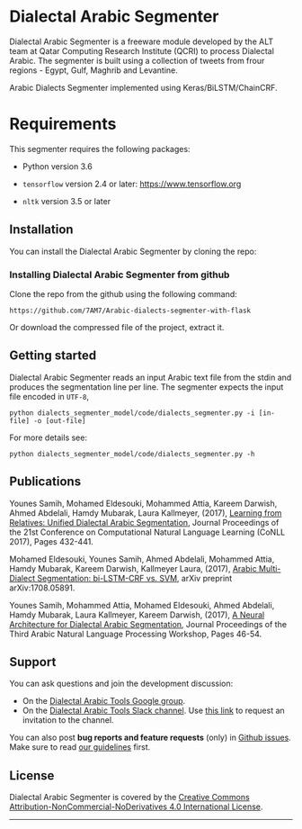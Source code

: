 # Dialectal Arabic Segmenter 
Dialectal Arabic Segmenter is a freeware module developed by the ALT team at Qatar Computing Research Institute (QCRI) to process Dialectal Arabic. The segmenter is built using a collection of tweets from frour regions - Egypt, Gulf, Maghrib and Levantine.
 
Arabic Dialects Segmenter implemented using Keras/BiLSTM/ChainCRF. 

# Requirements

This segmenter requires the following packages:

- Python version 3.6
    
- `tensorflow` version 2.4 or later: https://www.tensorflow.org
- `nltk` version 3.5 or later

## Installation

You can install the Dialectal Arabic Segmenter by cloning the repo:

### Installing Dialectal Arabic Segmenter from github
Clone the repo from the github using the following command:
```
https://github.com/7AM7/Arabic-dialects-segmenter-with-flask
```
Or download the compressed file of the project, extract it.

## Getting started
Dialectal Arabic Segmenter reads an input Arabic text  file from the stdin and produces the segmentation line per line. The segmenter expects the input file encoded in ``UTF-8``,
```
python dialects_segmenter_model/code/dialects_segmenter.py -i [in-file] -o [out-file] 
```

For more details see:

``` 
python dialects_segmenter_model/code/dialects_segmenter.py -h
```


## Publications
Younes Samih, Mohamed Eldesouki, Mohammed Attia, Kareem Darwish, Ahmed Abdelali, Hamdy Mubarak, Laura Kallmeyer, (2017), [Learning from Relatives: Unified Dialectal Arabic Segmentation](http://www.aclweb.org/anthology/K17-1043), Journal Proceedings of the 21st Conference on Computational Natural Language Learning (CoNLL 2017), Pages 432-441.

Mohamed Eldesouki, Younes Samih, Ahmed Abdelali, Mohammed Attia, Hamdy Mubarak, Kareem Darwish, Kallmeyer Laura, (2017), [Arabic Multi-Dialect Segmentation: bi-LSTM-CRF vs. SVM](https://arxiv.org/pdf/1708.05891.pdf), arXiv preprint arXiv:1708.05891.

Younes Samih, Mohammed Attia, Mohamed Eldesouki, Ahmed Abdelali, Hamdy Mubarak, Laura Kallmeyer, Kareem Darwish, (2017), [A Neural Architecture for Dialectal Arabic Segmentation](http://www.aclweb.org/anthology/W17-1306), Journal Proceedings of the Third Arabic Natural Language Processing Workshop, Pages 46-54.





## Support

You can ask questions and join the development discussion:

- On the [Dialectal Arabic Tools Google group](https://groups.google.com/forum/#!forum/dat-users).
- On the [Dialectal Arabic Tools Slack channel](https://datsteam.slack.com). Use [this link](https://dat-slack-autojoin.herokuapp.com/) to request an invitation to the channel.

You can also post **bug reports and feature requests** (only) in [Github issues](https://github.com/qcri/dialectal_arabic_tools/issues). Make sure to read [our guidelines](https://github.com/qcri/dialectal_arabic_tools/blob/master/CONTRIBUTING.md) first.


## License

Dialectal Arabic Segmenter is covered by the [Creative Commons Attribution-NonCommercial-NoDerivatives 4.0 International License](https://creativecommons.org/licenses/by-nc-nd/4.0/).


------------------
